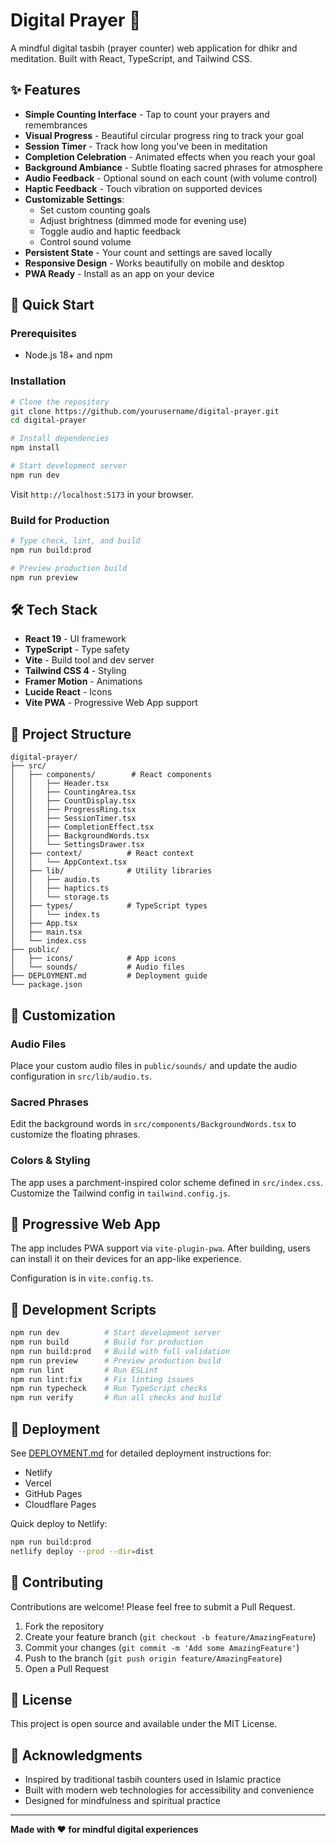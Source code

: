 # Digital Prayer 🤲

A mindful digital tasbih (prayer counter) web application for dhikr and meditation. Built with React, TypeScript, and Tailwind CSS.

## ✨ Features

- **Simple Counting Interface** - Tap to count your prayers and remembrances
- **Visual Progress** - Beautiful circular progress ring to track your goal
- **Session Timer** - Track how long you've been in meditation
- **Completion Celebration** - Animated effects when you reach your goal
- **Background Ambiance** - Subtle floating sacred phrases for atmosphere
- **Audio Feedback** - Optional sound on each count (with volume control)
- **Haptic Feedback** - Touch vibration on supported devices
- **Customizable Settings**:
  - Set custom counting goals
  - Adjust brightness (dimmed mode for evening use)
  - Toggle audio and haptic feedback
  - Control sound volume
- **Persistent State** - Your count and settings are saved locally
- **Responsive Design** - Works beautifully on mobile and desktop
- **PWA Ready** - Install as an app on your device

## 🚀 Quick Start

### Prerequisites

- Node.js 18+ and npm

### Installation

```bash
# Clone the repository
git clone https://github.com/yourusername/digital-prayer.git
cd digital-prayer

# Install dependencies
npm install

# Start development server
npm run dev
```

Visit `http://localhost:5173` in your browser.

### Build for Production

```bash
# Type check, lint, and build
npm run build:prod

# Preview production build
npm run preview
```

## 🛠️ Tech Stack

- **React 19** - UI framework
- **TypeScript** - Type safety
- **Vite** - Build tool and dev server
- **Tailwind CSS 4** - Styling
- **Framer Motion** - Animations
- **Lucide React** - Icons
- **Vite PWA** - Progressive Web App support

## 📁 Project Structure

```
digital-prayer/
├── src/
│   ├── components/        # React components
│   │   ├── Header.tsx
│   │   ├── CountingArea.tsx
│   │   ├── CountDisplay.tsx
│   │   ├── ProgressRing.tsx
│   │   ├── SessionTimer.tsx
│   │   ├── CompletionEffect.tsx
│   │   ├── BackgroundWords.tsx
│   │   └── SettingsDrawer.tsx
│   ├── context/          # React context
│   │   └── AppContext.tsx
│   ├── lib/              # Utility libraries
│   │   ├── audio.ts
│   │   ├── haptics.ts
│   │   └── storage.ts
│   ├── types/            # TypeScript types
│   │   └── index.ts
│   ├── App.tsx
│   ├── main.tsx
│   └── index.css
├── public/
│   ├── icons/            # App icons
│   └── sounds/           # Audio files
├── DEPLOYMENT.md         # Deployment guide
└── package.json
```

## 🎨 Customization

### Audio Files

Place your custom audio files in `public/sounds/` and update the audio configuration in `src/lib/audio.ts`.

### Sacred Phrases

Edit the background words in `src/components/BackgroundWords.tsx` to customize the floating phrases.

### Colors & Styling

The app uses a parchment-inspired color scheme defined in `src/index.css`. Customize the Tailwind config in `tailwind.config.js`.

## 📱 Progressive Web App

The app includes PWA support via `vite-plugin-pwa`. After building, users can install it on their devices for an app-like experience.

Configuration is in `vite.config.ts`.

## 🧪 Development Scripts

```bash
npm run dev          # Start development server
npm run build        # Build for production
npm run build:prod   # Build with full validation
npm run preview      # Preview production build
npm run lint         # Run ESLint
npm run lint:fix     # Fix linting issues
npm run typecheck    # Run TypeScript checks
npm run verify       # Run all checks and build
```

## 🚀 Deployment

See [DEPLOYMENT.md](./DEPLOYMENT.md) for detailed deployment instructions for:
- Netlify
- Vercel
- GitHub Pages
- Cloudflare Pages

Quick deploy to Netlify:
```bash
npm run build:prod
netlify deploy --prod --dir=dist
```

## 🤝 Contributing

Contributions are welcome! Please feel free to submit a Pull Request.

1. Fork the repository
2. Create your feature branch (`git checkout -b feature/AmazingFeature`)
3. Commit your changes (`git commit -m 'Add some AmazingFeature'`)
4. Push to the branch (`git push origin feature/AmazingFeature`)
5. Open a Pull Request

## 📄 License

This project is open source and available under the MIT License.

## 🙏 Acknowledgments

- Inspired by traditional tasbih counters used in Islamic practice
- Built with modern web technologies for accessibility and convenience
- Designed for mindfulness and spiritual practice

---

**Made with ❤️ for mindful digital experiences**
